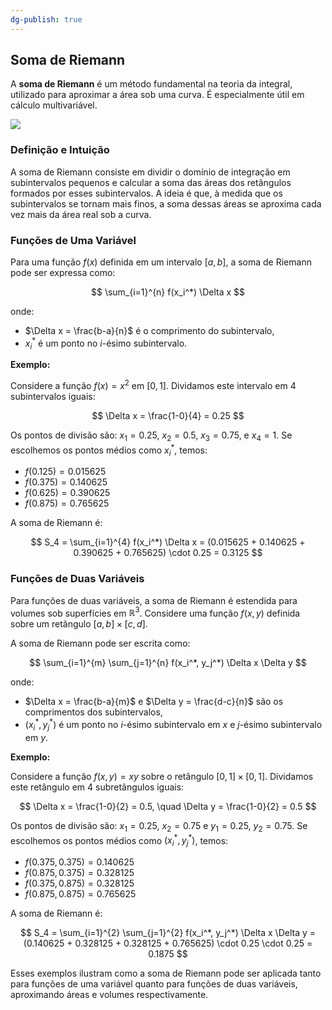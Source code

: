 ```yaml
---
dg-publish: true
---
```


## Soma de Riemann

A **soma de Riemann** é um método fundamental na teoria da integral, utilizado para aproximar a área sob uma curva. É especialmente útil em cálculo multivariável.

![](soma-de-riemann.webp)

### Definição e Intuição

A soma de Riemann consiste em dividir o domínio de integração em subintervalos pequenos e calcular a soma das áreas dos retângulos formados por esses subintervalos. A ideia é que, à medida que os subintervalos se tornam mais finos, a soma dessas áreas se aproxima cada vez mais da área real sob a curva.

### Funções de Uma Variável

Para uma função $f(x)$ definida em um intervalo $[a, b]$, a soma de Riemann pode ser expressa como:

$$
\sum_{i=1}^{n} f(x_i^*) \Delta x
$$

onde:

- $\Delta x = \frac{b-a}{n}$ é o comprimento do subintervalo,
- $x_i^*$ é um ponto no $i$-ésimo subintervalo.

**Exemplo:**

Considere a função $f(x) = x^2$ em $[0, 1]$. Dividamos este intervalo em 4 subintervalos iguais:

$$
\Delta x = \frac{1-0}{4} = 0.25
$$

Os pontos de divisão são: $x_1=0.25$, $x_2=0.5$, $x_3=0.75$, e $x_4=1$. Se escolhemos os pontos médios como $x_i^*$, temos:

- $f(0.125) = 0.015625$
- $f(0.375) = 0.140625$
- $f(0.625) = 0.390625$
- $f(0.875) = 0.765625$

A soma de Riemann é:

$$
S_4 = \sum_{i=1}^{4} f(x_i^*) \Delta x = (0.015625 + 0.140625 + 0.390625 + 0.765625) \cdot 0.25 = 0.3125
$$

### Funções de Duas Variáveis

Para funções de duas variáveis, a soma de Riemann é estendida para volumes sob superfícies em $\mathbb{R}^3$. Considere uma função $f(x, y)$ definida sobre um retângulo $[a, b] \times [c, d]$.

A soma de Riemann pode ser escrita como:

$$
\sum_{i=1}^{m} \sum_{j=1}^{n} f(x_i^*, y_j^*) \Delta x \Delta y
$$

onde:

- $\Delta x = \frac{b-a}{m}$ e $\Delta y = \frac{d-c}{n}$ são os comprimentos dos subintervalos,
- $(x_i^*, y_j^*)$ é um ponto no $i$-ésimo subintervalo em $x$ e $j$-ésimo subintervalo em $y$.

**Exemplo:**

Considere a função $f(x, y) = xy$ sobre o retângulo $[0, 1] \times [0, 1]$. Dividamos este retângulo em 4 subretângulos iguais:

$$
\Delta x = \frac{1-0}{2} = 0.5, \quad \Delta y = \frac{1-0}{2} = 0.5
$$

Os pontos de divisão são: $x_1=0.25$, $x_2=0.75$ e $y_1=0.25$, $y_2=0.75$. Se escolhemos os pontos médios como $(x_i^*, y_j^*)$, temos:

- $f(0.375, 0.375) = 0.140625$
- $f(0.875, 0.375) = 0.328125$
- $f(0.375, 0.875) = 0.328125$
- $f(0.875, 0.875) = 0.765625$

A soma de Riemann é:

$$
S_4 = \sum_{i=1}^{2} \sum_{j=1}^{2} f(x_i^*, y_j^*) \Delta x \Delta y = (0.140625 + 0.328125 + 0.328125 + 0.765625) \cdot 0.25 \cdot 0.25 = 0.1875
$$

Esses exemplos ilustram como a soma de Riemann pode ser aplicada tanto para funções de uma variável quanto para funções de duas variáveis, aproximando áreas e volumes respectivamente.
